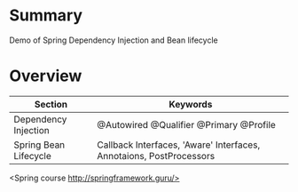# Summary
Demo of Spring Dependency Injection and Bean lifecycle

# Overview
Section | Keywords
------------ | -------------
Dependency Injection | @Autowired @Qualifier @Primary @Profile
Spring Bean Lifecycle | Callback Interfaces, 'Aware' Interfaces, Annotaions, PostProcessors

<Spring course http://springframework.guru/>
